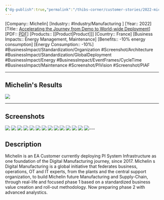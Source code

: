 ```yaml
---
{"dg-publish":true,"permalink":"/thibs-corner/customer-stories/2022-michelin-accelerating-the-journey-from-demo-to-world-wide-deployment/"}
---
```


[Company:: Michelin]
[Industry:: #Industry/Manufacturing ]
[Year:: 2022]
[Title:: [Accelerating the Journey from Demo to World-wide Deployment](https://resources.osisoft.com/presentations/accelerating-the-journey-from-demo-to-world-wide-deployment---michelin/)]
[PDF:: [PDF](https://cdn.osisoft.com/osi/presentations/2022-AVEVA-Amsterdam/UC22EU-D2MT040-Michelin-Rodrigues-accelerated-journey-from-demonstrator-to-worldwide-usage.pdf)]
[Products:: [[Product\|Product]]]
[Country:: France]
[Business Impacts:: Energy Management, Maintenance]
[Benefits:: -10% energy consumption]
[Energy Consumption:: -10%]
#BusinessImpact/Standardization/Organization #Screenshot/Architecture #BusinessImpact/Standardization/GlobalDeployment #BusinessImpact/Energy #BusinessImpact/EventFrames/CycleTime #BusinessImpact/Maintenance #Screenshot/PIVision #Screenshot/PIAF 

---
## Michelin's Results
![](https://i.imgur.com/SWAZRzh.png)

---
## Screenshots
![](https://i.imgur.com/uPUzNWH.png)
![](https://i.imgur.com/ouQwsrw.png)
![](https://i.imgur.com/l4uNXg6.png)
![](https://i.imgur.com/1QkBjnC.png)
![](https://i.imgur.com/WQ9Ux0k.png)
![](https://i.imgur.com/9xEFvzO.png)
![](https://i.imgur.com/UTFDoH8.png)
![](https://i.imgur.com/qgv5wmC.png)
![](https://i.imgur.com/axAzCBH.png)
![](https://i.imgur.com/iirv3G6.png)
![](https://i.imgur.com/ZZmGgzw.png)
![](https://i.imgur.com/Hc7bhq7.png)
![](https://i.imgur.com/drBNyYZ.png)
![](https://i.imgur.com/gOg4CH6.png)---
## Description
Michelin is an EA Customer currently deploying PI System Infrastructure as one foundation of the Digital Manufacturing journey, since 2017. Michelin s Digital Manufacturing is a global initiative that federates business, operations, OT and IT experts, from the plants and the central support organization, to build Michelin future Manufacturing and Supply-Chain, through real-life and focused phase 1 based on a standardized business value creation and roll-out methodology. Now preparing phase 2 with advanced analystics.